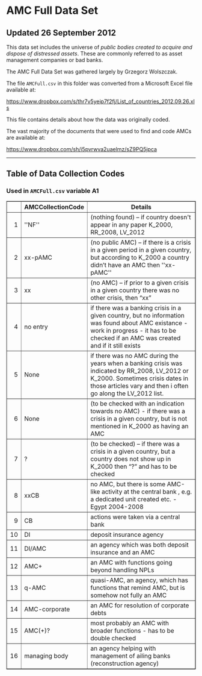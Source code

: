 # AMC Full Data Set
## Updated 26 September 2012

This data set includes the universe of *public bodies created to acquire and dispose of distressed assets*. These are commonly referred to as asset management companies or bad banks. 

The AMC Full Data Set was gathered largely by Grzegorz Wolszczak.

The file `AMCFull.csv` in this folder was converted from a Microsoft Excel file available at:

<https://www.dropbox.com/s/thr7v5yeip7f2fj/List_of_countries_2012.09.26.xls>

This file contains details about how the data was originally coded.

The vast majority of the documents that were used to find and code AMCs are available at: 

<https://www.dropbox.com/sh/i5pvrwva2uaelmz/sZ9PQ5jpca>

---
## Table of Data Collection Codes
### Used in `AMCFull.csv` variable A1

<TABLE border=1>
<TR> <TH>  </TH> <TH> AMCCollectionCode </TH> <TH> Details </TH>  </TR>
  <TR> <TD align="right"> 1 </TD> <TD> ''NF'' </TD> <TD> (nothing found) – if country doesn't appear in any paper K_2000, RR_2008, LV_2012 </TD> </TR>
  <TR> <TD align="right"> 2 </TD> <TD> xx-pAMC </TD> <TD> (no public AMC) – if there is a crisis in a given period in a given country, but according to K_2000 a country didn’t have an AMC then ''xx-pAMC'' </TD> </TR>
  <TR> <TD align="right"> 3 </TD> <TD> xx  </TD> <TD> (no AMC) – if prior to a given crisis in a given country there was no other crisis, then “xx” </TD> </TR>
  <TR> <TD align="right"> 4 </TD> <TD> no entry </TD> <TD> if there was a banking crisis in a given country, but no information was found about AMC existance - work in progress - it has to be checked if an AMC was created and if it still exists </TD> </TR>
  <TR> <TD align="right"> 5 </TD> <TD> None </TD> <TD> if there was no AMC during the years when a banking crisis was indicated by RR_2008, LV_2012 or K_2000. Sometimes crisis dates in those articles vary and then i often go along the LV_2012 list. </TD> </TR>
  <TR> <TD align="right"> 6 </TD> <TD> None </TD> <TD> (to be checked with an indication towards no AMC) - if there was a crisis in a given country, but is not mentioned in K_2000 as having an AMC </TD> </TR>
  <TR> <TD align="right"> 7 </TD> <TD> ? </TD> <TD> (to be checked) – if there was a crisis in a given country, but a country does not show up in K_2000 then “?” and has to be checked </TD> </TR>
  <TR> <TD align="right"> 8 </TD> <TD> xxCB </TD> <TD> no AMC, but there is some AMC-like activity at the central bank , e.g. a dedicated unit created etc. - Egypt 2004-2008 </TD> </TR>
  <TR> <TD align="right"> 9 </TD> <TD> CB </TD> <TD> actions were taken via a central bank </TD> </TR>
  <TR> <TD align="right"> 10 </TD> <TD> DI </TD> <TD> deposit insurance agency </TD> </TR>
  <TR> <TD align="right"> 11 </TD> <TD> DI/AMC </TD> <TD> an agency which was both deposit insurance and an AMC </TD> </TR>
  <TR> <TD align="right"> 12 </TD> <TD> AMC+ </TD> <TD> an AMC with functions going beyond handling NPLs </TD> </TR>
  <TR> <TD align="right"> 13 </TD> <TD> q-AMC </TD> <TD> quasi-AMC, an agency, which has functions that remind AMC, but is somehow not fully an AMC </TD> </TR>
  <TR> <TD align="right"> 14 </TD> <TD> AMC-corporate </TD> <TD> an AMC for resolution of corporate debts </TD> </TR>
  <TR> <TD align="right"> 15 </TD> <TD> AMC(+)? </TD> <TD> most probably an AMC with broader functions - has to be double checked </TD> </TR>
  <TR> <TD align="right"> 16 </TD> <TD> managing body </TD> <TD> an agency helping with management of ailing banks (reconstruction agency) </TD> </TR>
   </TABLE>